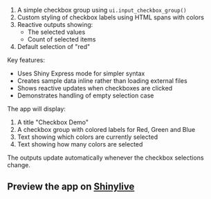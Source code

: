 1. A simple checkbox group using `ui.input_checkbox_group()`
2. Custom styling of checkbox labels using HTML spans with colors
3. Reactive outputs showing:
   - The selected values
   - Count of selected items
4. Default selection of "red"

Key features:
- Uses Shiny Express mode for simpler syntax
- Creates sample data inline rather than loading external files
- Shows reactive updates when checkboxes are clicked
- Demonstrates handling of empty selection case

The app will display:
1. A title "Checkbox Demo"
2. A checkbox group with colored labels for Red, Green and Blue
3. Text showing which colors are currently selected
4. Text showing how many colors are selected

The outputs update automatically whenever the checkbox selections change.
## Preview the app on [Shinylive](https://shinylive.io/py/app/#h=0&code=NobwRAdghgtgpmAXAAjFADugdOgnmAGlQGMB7CAFzkqVQDMAnUmZAZwAsBLCXZTmdKQYVkDOFGIVOANzgAdCI2ZsuPLHAAe6Ma1Z8BQkd3QBXCkROciYiABM4DBQoDEyAMqx0AGzjJbUCihkAApbTklOcigGXhgMdG4Ac2RidlJwuD0KUmQvKAAjOC9WAEoFVPTiTOQAXmQQBWQm5DkwMVtWlEssVnQoCGDWgCU4DsI2ClwfGtayLyEUZwAxJYAGddWAblaSgkbm1sSxak7kbt7+wbAAcWOIVqJWSenZ0nmGRfWAQS-17bBdvsmq18l4TPJaOc+gNWgAhMEQx7POAzMBzBbIZwbVY-f5lCAAXycEFcABVOBQfMg6EJkBR2L54gpun1EnAAPqkdAUVjBKSUlGtADCDOIAGt8qQNMgACJwGCkHbE1xCsQBRkpUUSqXII6kEzoZAAdwp7BSbyEo1yBSKrGZnCwxjM7NScHFko07L1BsGEGaLTRFoYdsIQIDItIpFYvlw+oY1Kg0iEFN86ODiAeYYqGVYNWzVVYez9zWjPkkoxqwFa7VaAF0mq4AApiAC0pbdInayHyvHsdCgJi8FAU+Jc7jSRrpDLYRQ7VukUARdogAAEbPYGFgqBph3Y4HQZ2WqLYXUHeSUM8WmpwDxBSEYIKYKFg0+fL-7-WIKCYGH7WgA5HJX0POcxjDL8fz9OhWgATX1EDy1sFAQAAciIFCsAAK3SAYnWfV9ghKEoiTAZVx1IScyBMShkFIA92wichlzXagNy3TQRAUPsEKkchT2oihCPfZoqJouofFwx8zBfM9CJKPgDzwmT3nPZBbV8VZwLgb9f2pACTBgQp4zo80VJ40ZkNEigSLAAkiHAaB4FoNo4AAR0sMR4EoVgtx3cZA0oagKGchQ4gobx7y8Th8gUCADLwBRoX8Zcww-ZpbNrIA)
